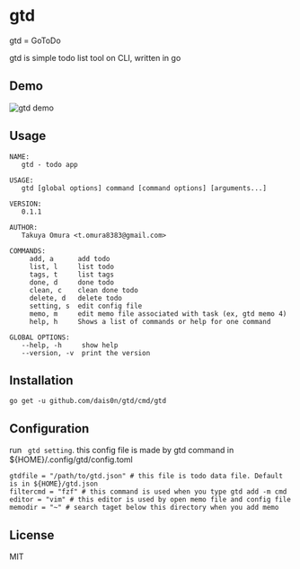 # gtd
gtd = GoToDo

gtd is simple todo list tool on CLI, written in go

## Demo
![gtd demo](https://raw.githubusercontent.com/wiki/dais0n/gtd/screenshot.gif)

## Usage
```
NAME:
   gtd - todo app

USAGE:
   gtd [global options] command [command options] [arguments...]

VERSION:
   0.1.1

AUTHOR:
   Takuya Omura <t.omura8383@gmail.com>

COMMANDS:
     add, a      add todo
     list, l     list todo
     tags, t     list tags
     done, d     done todo
     clean, c    clean done todo
     delete, d   delete todo
     setting, s  edit config file
     memo, m     edit memo file associated with task (ex, gtd memo 4)
     help, h     Shows a list of commands or help for one command

GLOBAL OPTIONS:
   --help, -h     show help
   --version, -v  print the version
```

## Installation
```
go get -u github.com/dais0n/gtd/cmd/gtd
```

## Configuration
run ``` gtd setting```. this config file is made by gtd command in ${HOME}/.config/gtd/config.toml

```
gtdfile = "/path/to/gtd.json" # this file is todo data file. Default is in ${HOME}/gtd.json
filtercmd = "fzf" # this command is used when you type gtd add -m cmd
editor = "vim" # this editor is used by open memo file and config file
memodir = "~" # search taget below this directory when you add memo
```

## License
MIT
